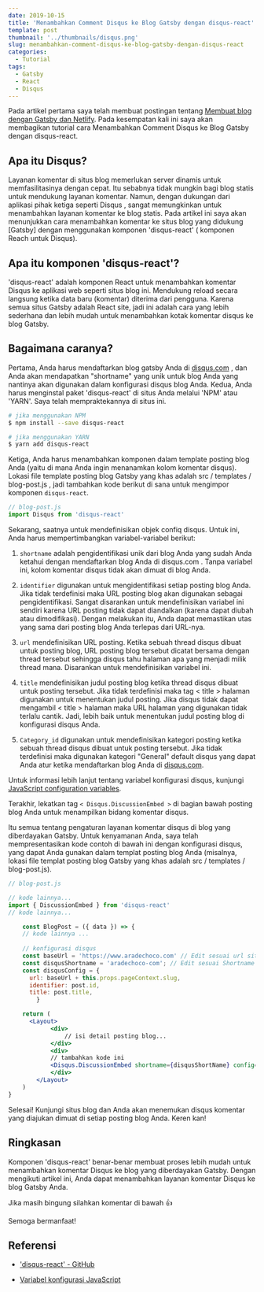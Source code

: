 ```yaml
---
date: 2019-10-15
title: 'Menambahkan Comment Disqus ke Blog Gatsby dengan disqus-react'
template: post
thumbnail: '../thumbnails/disqus.png'
slug: menambahkan-comment-disqus-ke-blog-gatsby-dengan-disqus-react
categories:
  - Tutorial
tags:
  - Gatsby
  - React
  - Disqus
---
```


Pada artikel pertama saya telah membuat postingan tentang [Membuat blog dengan Gatsby dan Netlify](https://www.aradechoco.com/membuat-blog-dengan-gatsby-dan-netlify/). Pada kesempatan kali ini saya akan membagikan tutorial cara Menambahkan Comment Disqus ke Blog Gatsby dengan disqus-react.

## Apa itu Disqus?

Layanan komentar di situs blog memerlukan server dinamis untuk memfasilitasinya dengan cepat. Itu sebabnya tidak mungkin bagi blog statis untuk mendukung layanan komentar. Namun, dengan dukungan dari aplikasi pihak ketiga seperti Disqus , sangat memungkinkan untuk menambahkan layanan komentar ke blog statis.
Pada artikel ini saya akan menunjukkan cara menambahkan komentar ke situs blog yang didukung [Gatsby] dengan menggunakan komponen 'disqus-react' ( komponen Reach untuk Disqus).


## Apa itu komponen 'disqus-react'?

'disqus-react' adalah komponen React untuk menambahkan komentar Disqus ke aplikasi web seperti situs blog ini. Mendukung reload secara langsung ketika data baru (komentar) diterima dari pengguna. Karena semua situs Gatsby adalah React site, jadi ini adalah cara yang lebih sederhana dan lebih mudah untuk menambahkan kotak komentar disqus ke blog Gatsby.


## Bagaimana caranya?

Pertama, Anda harus mendaftarkan blog gatsby Anda di [disqus.com](https://disqus.com/) , dan Anda akan mendapatkan "shortname" yang unik untuk blog Anda yang nantinya akan digunakan dalam konfigurasi disqus blog Anda.
Kedua, Anda harus menginstal paket 'disqus-react' di situs Anda melalui 'NPM' atau 'YARN'. Saya telah mempraktekannya di situs ini.

```bash
# jika menggunakan NPM
$ npm install --save disqus-react
```

```bash
# jika menggunakan YARN
$ yarn add disqus-react
```

Ketiga, Anda harus menambahkan komponen dalam template posting blog Anda (yaitu di mana Anda ingin menanamkan kolom komentar disqus). Lokasi file template posting blog Gatsby yang khas adalah src / templates / blog-post.js , jadi tambahkan kode berikut di sana untuk mengimpor komponen `disqus-react`.


```jsx
// blog-post.js
import Disqus from 'disqus-react'

```


Sekarang, saatnya untuk mendefinisikan objek confiq disqus. Untuk ini, Anda harus mempertimbangkan variabel-variabel berikut:

1. `shortname` adalah pengidentifikasi unik dari blog Anda yang sudah Anda ketahui dengan mendaftarkan blog Anda di disqus.com . Tanpa variabel ini, kolom komentar disqus tidak akan dimuat di blog Anda.

2. `identifier` digunakan untuk mengidentifikasi setiap posting blog Anda. Jika tidak terdefinisi maka URL posting blog akan digunakan sebagai pengidentifikasi. Sangat disarankan untuk mendefinisikan variabel ini sendiri karena URL posting tidak dapat diandalkan (karena dapat diubah atau dimodifikasi). Dengan melakukan itu, Anda dapat memastikan utas yang sama dari posting blog Anda terlepas dari URL-nya.

3. `url` mendefinisikan URL posting. Ketika sebuah thread disqus dibuat untuk posting blog, URL posting blog tersebut dicatat bersama dengan thread tersebut sehingga disqus tahu halaman apa yang menjadi milik thread mana. Disarankan untuk mendefinisikan variabel ini.

4. `title` mendefinisikan judul posting blog ketika thread disqus dibuat untuk posting tersebut. Jika tidak terdefinisi maka tag < title > halaman digunakan untuk menentukan judul posting. Jika disqus tidak dapat mengambil < title > halaman maka URL halaman yang digunakan tidak terlalu cantik. Jadi, lebih baik untuk menentukan judul posting blog di konfigurasi disqus Anda.

5. `Category_id` digunakan untuk mendefinisikan kategori posting ketika sebuah thread disqus dibuat untuk posting tersebut. Jika tidak terdefinisi maka digunakan kategori "General" default disqus yang dapat Anda atur ketika mendaftarkan blog Anda di [disqus.com](https://disqus.com/).

Untuk informasi lebih lanjut tentang variabel konfigurasi disqus, kunjungi [JavaScript configuration variables](https://help.disqus.com/developer/javascript-configuration-variables).

Terakhir, lekatkan tag `< Disqus.DiscussionEmbed >` di bagian bawah posting blog Anda untuk menampilkan bidang komentar disqus.

Itu semua tentang pengaturan layanan komentar disqus di blog yang diberdayakan Gatsby.
Untuk kenyamanan Anda, saya telah mempresentasikan kode contoh di bawah ini dengan konfigurasi disqus, yang dapat Anda gunakan dalam templat posting blog Anda (misalnya, lokasi file templat posting blog Gatsby yang khas adalah src / templates / blog-post.js).


```jsx 
// blog-post.js

// kode lainnya...
import { DiscussionEmbed } from 'disqus-react'
// kode lainnya...

    const BlogPost = ({ data }) => {
    // kode lainnya ...
    
    // konfigurasi disqus 
    const baseUrl = 'https://www.aradechoco.com' // Edit sesuai url situs Anda
    const disqusShortname = 'aradechoco-com'; // Edit sesuai Shortname Disqus Anda
    const disqusConfig = {
      url: baseUrl + this.props.pageContext.slug, 
      identifier: post.id, 
      title: post.title,
        }

    return (
      <Layout>
            <div>
                // isi detail posting blog...
            </div>
            <div>
            // tambahkan kode ini 
            <Disqus.DiscussionEmbed shortname={disqusShortName} config={disqusConfig} />
            </div>
        </Layout>
    )
}
```


Selesai! Kunjungi situs blog dan Anda akan menemukan disqus komentar yang diajukan dimuat di setiap posting blog Anda. Keren kan!


## Ringkasan

Komponen 'disqus-react' benar-benar membuat proses lebih mudah untuk menambahkan komentar Disqus ke blog yang diberdayakan Gatsby. Dengan mengikuti artikel ini, Anda dapat menambahkan layanan komentar Disqus ke blog Gatsby Anda. 

Jika masih bingung silahkan komentar di bawah 👍

Semoga bermanfaat!

## Referensi

- <a href="https://github.com/disqus/disqus-react" target="_blank"> 'disqus-react' - GitHub </a>

- <a href="https://help.disqus.com/developer/javascript-configuration-variables" target="_blank"> Variabel konfigurasi JavaScript </a>